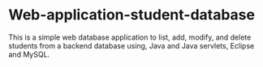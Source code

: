 # Web-application-student-database
This is a simple web database application to list, add, modify, and delete students from a backend database using, Java and Java servlets, Eclipse and MySQL.
